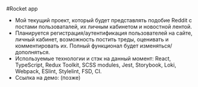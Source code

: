 #Rocket app
* Мой текущий проект, который будет представлять подобие Reddit с постами пользоваталей, их личным кабинетом и новостной лентой.
* Планируется регистрация/аутентификация пользователей на сайте, личный кабинет, возможность постить треды, оценивать и комментировать их. Полный функционал будет изменяться/дополняться.
* Используемые технологии и стэк на данный момент: React, TypeScript, Redux Toolkit, SCSS modules, Jest, Storybook, Loki, Webpack, ESlint, Stylelint, FSD, CI.
* Ссылка на демо: (позже)
